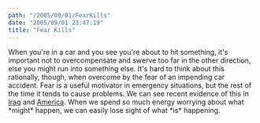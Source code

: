 ```yaml
---
path: "/2005/09/01/FearKills" 
date: "2005/09/01 23:47:19" 
title: "Fear Kills" 
---
```

<p>When you're in a car and you see you're about to hit something, it's important not to overcompensate and swerve too far in the other direction, else you might run into something else. It's hard to think about this rationally, though, when overcome by the fear of an impending car accident. Fear is a useful motivator in emergency situations, but the rest of the time it tends to cause problems. We can see recent evidence of this in <a href="http://www.theglobeandmail.com/servlet/ArticleNews/TPStory/LAC/20050901/IRAQ01/TPInternational/TopStories">Iraq</a> and <a href="http://www.guardian.co.uk/usa/story/0,12271,1560351,00.html">America</a>. When we spend so much energy worrying about what *might* happen, we can easily lose sight of what *is* happening.</p>
